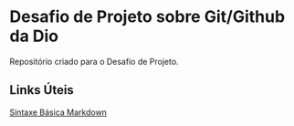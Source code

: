 # Desafio de Projeto sobre Git/Github da Dio
 Repositório criado para o Desafio de Projeto.

## Links Úteis 
[Sintaxe Básica Markdown](https://markdown.net.br/sintaxe-basica/)
